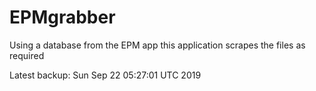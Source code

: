# EPMgrabber
Using a database from the EPM app this application scrapes the files as required


Latest backup: Sun Sep 22 05:27:01 UTC 2019
